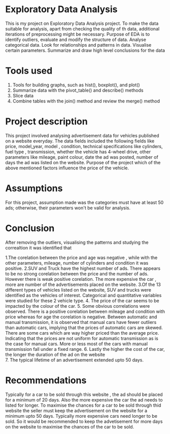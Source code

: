 # Exploratory Data Analysis

This is my project on Exploratory Data Analysis project. To make the data suitable for analysis, apart from checking the quality of th data, additional iterations of preprocessing might be necessary.
Purpose of EDA is to identify outliers, evaluate and modify the structure of data. Analyse categorical data. Look for relationships and patterns in data. Visualise certain parameters. Summarize and draw high level conclusions for the data

# Tools used
1. Tools for building graphs, such as hist(), boxplot(), and plot()
2. Summarize data with the pivot_table() and describe() methods
3. Slice data 
4. Combine tables with the join() method and review the merge() method

# Project description

This project involved analysing advertisement data for vehicles published on a website everyday. The data fields included the following fields like price, model_year, model , condition, technical specifications like cylinders, fuel type , transmission, whether the vehicle has 4-wheel drive, other parameters like mileage, paint colour, date the ad was posted, number of days the ad was listed on the website. Purpose of the project which of the above mentioned factors influence the price of the vehicle. 

# Assumptions
For this project, assumption made was the categories must have at least 50 ads; otherwise, their parameters won't be valid for analysis.

# Conclusion
After removing the outliers, visualising the patterns and studying the correaltion it was identified that 

1.The corelation between the price and age was negative , while with the other parameters, mileage, number of cylinders and condition it was positive.
2.SUV and Truck have the highest number of ads. There appears to be no strong corelation between the price and the number of ads. However there is weak positive corelation. The more expensive the car , more are number of the advertisements placed on the website. 
3.Of the 13 different types of vehicles listed on the website, SUV and trucks were identified as the vehicles of interest. Categorical and quantitative variables were studied for these 2 vehicle type.
4. The price of the car seems to be impacted by the colour of the car. 
5. Some obvious correlations were observed. There is a positive corelation between mileage and condition with price whereas for age the corelation is negative. Between automatic and manual transmission, it is observed that manual cars have fewer outliers than automatic cars, implying that the prices of automatic cars are skewed. There are some cars which are way higher priced than the average price. Indicating that the prices are not uniform for automatic transmission as is the case for manual cars. More or less most of the cars with manual transmission fall under a fixed range.
6. Lastly the higher the cost of the car, the longer the duration of the ad on the website  
7. The typical lifetime of an advertisement extended upto 50 days.

# Recommendations

Typically for a car to be sold through this website , the ad should be placed for a minimum of 20 days. Also the more expensive the car the ad needs to listed for longer. To maximise the chances for a car to be sold through thid website the seller must keep the advertisement on the website for a minimum upto 50 days. Typically more expensive cars need longer to be sold. So it would be recommended to keep the advetisement for more days on the website to maximise the chances of the car to be sold. 
